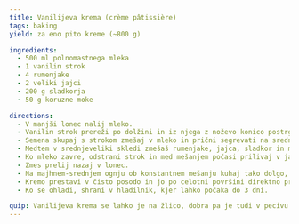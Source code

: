 ```yaml
---
title: Vanilijeva krema (crème pâtissière)
tags: baking
yield: za eno pito kreme (~800 g)

ingredients:
  - 500 ml polnomastnega mleka
  - 1 vanilin strok
  - 4 rumenjake
  - 2 veliki jajci
  - 200 g sladkorja
  - 50 g koruzne moke

directions:
  - V manjši lonec nalij mleko.
  - Vanilin strok prereži po dolžini in iz njega z noževo konico postrgaj semena.
  - Semena skupaj s strokom zmešaj v mleko in prični segrevati na srednjem ognju.
  - Medtem v srednjeveliki skledi zmešaš rumenjake, jajca, sladkor in moko v gladko zmes.
  - Ko mleko zavre, odstrani strok in med mešanjem počasi prilivaj v jajčno zmes.
  - Zmes prelij nazaj v lonec.
  - Na majhnem-srednjem ognju ob konstantnem mešanju kuhaj tako dolgo, da krema postane zelo gosta, vonj po koruzni moki pa izgine.
  - Kremo prestavi v čisto posodo in jo po celotni površini direktno prekrij z živilsko folijo, da se na vrhu ne naredi skorja.
  - Ko se ohladi, shrani v hladilnik, kjer lahko počaka do 3 dni.

quip: Vanilijeva krema se lahko je na žlico, dobra pa je tudi v pecivu.
---
```


<Recipe :data="$frontmatter" />
